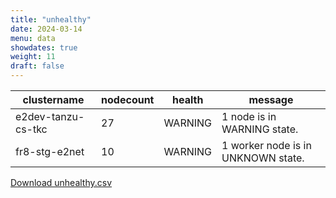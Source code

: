 ```yaml
---
title: "unhealthy"
date: 2024-03-14
menu: data
showdates: true
weight: 11
draft: false
---
```

<!--more-->
| clustername        | nodecount | health  | message                            |
| ------------------ | --------- | ------- | ---------------------------------- |
| e2dev-tanzu-cs-tkc |        27 | WARNING | 1 node is in WARNING state.        |
| fr8-stg-e2net      |        10 | WARNING | 1 worker node is in UNKNOWN state. |
[Download unhealthy.csv](/csv/unhealthy.csv)

